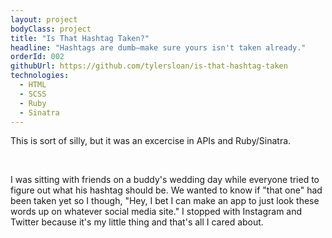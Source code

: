```yaml
---
layout: project
bodyClass: project
title: "Is That Hashtag Taken?"
headline: "Hashtags are dumb–make sure yours isn't taken already."
orderId: 002
githubUrl: https://github.com/tylersloan/is-that-hashtag-taken
technologies:
  - HTML
  - SCSS
  - Ruby
  - Sinatra
---
```


This is sort of silly, but it was an excercise in APIs and Ruby/Sinatra.

<br/>

I was sitting with friends on a buddy's wedding day while everyone tried to figure out what his hashtag should be. We wanted to know if "that one" had been taken yet so I though, "Hey, I bet I can make an app to just look these words up on whatever social media site." I stopped with Instagram and Twitter because it's my little thing and that's all I cared about.